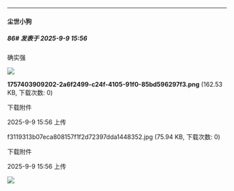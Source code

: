 ﻿
*****

####  尘世小狗  
##### 86#       发表于 2025-9-9 15:56

确实强

<img src="https://img.stage1st.com/forum/202509/09/155641qxmxjvvtz49lvnjl.png" referrerpolicy="no-referrer">

<strong>1757403909202-2a6f2499-c24f-4105-91f0-85bd596297f3.png</strong> (162.53 KB, 下载次数: 0)

下载附件

2025-9-9 15:56 上传

f3119313b07eca808157f1f2d72397dda1448352.jpg
(75.94 KB, 下载次数: 0)

下载附件

2025-9-9 15:56 上传

<img src="https://img.stage1st.com/forum/202509/09/155606xe6688cpdd66cryr.jpg" referrerpolicy="no-referrer">

